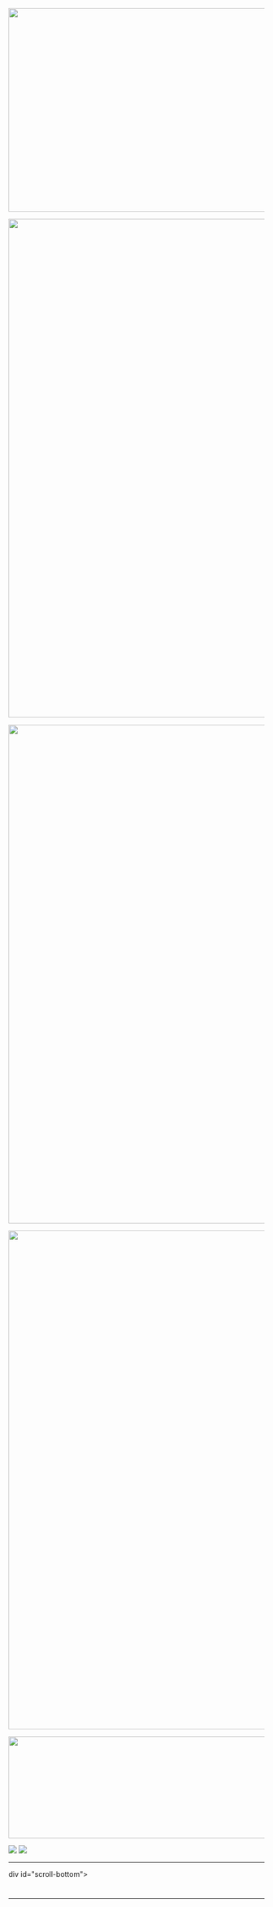 <!DOCTYPE html>
<html>
<head>
<meta charset="utf-8">
</head>
<body>
<p><img src="1-4.jpg" width="1280" height="400"></p>
<p><img src="1-1.jpg" width="1280" height="980"></p>   
<p><img src="1-2.jpg" width="1280" height="980"></p>  
<p><img src="1-3.jpg" width="1280" height="980"></p>    
<p><img src="1-5.jpg" width="1280" height="200"></p>
     
<html>
     <head>
          <meta charset="utf-8">
          <link rel="stylesheet" type="text/css" href="style.css" />
          <title>Слай-шоу HTML CSS</title>
     </head>
   
</div>
     <body>
          <div class="wrapper">
               <img src="Screenshot_14.png">
               <img src="Screenshot_15.png">
               <img src="">
            <hr>
          </div>
     </body>
</html>
div id="scroll-bottom"></div>

<p id="back-top">
  <a href="#top"><span></span></a>
</p>
</body>
</html>

<!DOCTYPE html>
<html>
<head>
<title>Заголовки HTML</title>
</head>
<body>
<h1 align="center" style="color: Black"></h1>
<h2 align="center" style="color: Black"></h2>
<hr>
</body>
</html>





